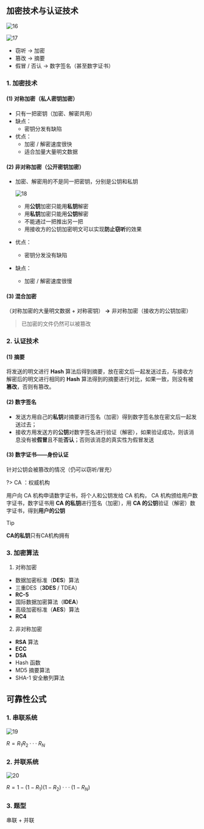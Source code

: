 ## 加密技术与认证技术

![16](https://gxmnzl.cn///img/RKm0116.png)

![17](https://gxmnzl.cn///img/RKm0117.png)

- 窃听 → 加密
- 篡改 → 摘要
- 假冒 / 否认 → 数字签名（甚至数字证书）

### 1. 加密技术
#### (1) 对称加密（私人密钥加密）

- 只有一把密钥（加密、解密共用）
- 缺点：
   - 密钥分发有缺陷
- 优点：
   - 加密 / 解密速度很快
   - 适合加量大量明文数据


#### (2) 非对称加密（公开密钥加密）

- 加密、解密用的不是同一把密钥，分别是公钥和私钥

    ![18](https://gxmnzl.cn///img/RKm0118.png)
  
   - 用**公钥**加密只能用**私钥**解密
   - 用**私钥**加密只能用**公钥**解密
   - 不能通过一把推出另一把
   - 用接收方的公钥加密明文可以实现**防止窃听**的效果
- 优点：
   - 密钥分发没有缺陷
- 缺点：
   - 加密 / 解密速度很慢


#### (3) 混合加密
（对称加密的大量明文数据 + 对称密钥） **→** 非对称加密（接收方的公钥加密）
> 已加密的文件仍然可以被篡改


### 2. 认证技术

#### (1) 摘要

将发送的明文进行 **Hash** 算法后得到摘要，放在密文后一起发送过去，与接收方解密后的明文进行相同的 **Hash** 算法得到的摘要进行对比，如果一致，则没有被**篡改**，否则有篡改。

#### (2) 数字签名

- 发送方用自己的**私钥**对摘要进行签名（加密）得到数字签名放在密文后一起发送过去；
- 接收方用发送方的**公钥**对数字签名进行验证（解密），如果验证成功，则该消息没有被**假冒**且不能**否认**；否则该消息的真实性为假冒发送

#### (3) 数字证书——身份认证

针对公钥会被篡改的情况（仍可以窃听/冒充）

?> CA ：权威机构  

用户向 CA 机构申请数字证书，将个人和公钥发给 CA 机构， CA 机构颁给用户数字证书，数字证书用 **CA 的私钥**进行签名（加密），用 **CA 的公钥**验证（解密）数字证书，得到**用户的公钥**

> [!TIP]
> **CA的私钥**只有CA机构拥有


### 3. 加密算法

1. 对称加密
  - 数据加密标准（**DES**）算法
  - 三重DES（**3DES** / TDEA）
  - **RC-5**
  - 国际数据加密算法（**IDEA**）
  - 高级加密标准（**AES**）算法
  - **RC4**
2. 非对称加密
  - **RSA** 算法
  - **ECC**
  - **DSA**
- Hash 函数  
- MD5 摘要算法  
- SHA-1 安全散列算法  

## 可靠性公式

### 1. 串联系统

![19](https://gxmnzl.cn///img/RKm0119.png)

$R=R_1R_2···R_N$

### 2. 并联系统

![20](https://gxmnzl.cn///img/RKm0120.png)

$R=1-(1-R_1)(1-R_2)···(1-R_N)$

### 3. 题型

串联 + 并联



